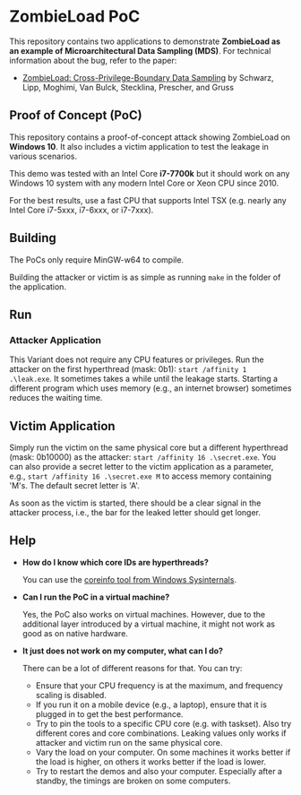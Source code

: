 # ZombieLoad PoC

This repository contains two applications to demonstrate **ZombieLoad as an example of Microarchitectural Data Sampling (MDS)**. For technical information about the bug, refer to the paper:

* [ZombieLoad: Cross-Privilege-Boundary Data Sampling](https://zombieload.com/zombieload.pdf) by Schwarz, Lipp, Moghimi, Van Bulck, Stecklina, Prescher, and Gruss

## Proof of Concept (PoC)

This repository contains a proof-of-concept attack showing ZombieLoad on **Windows 10**. It also includes a victim application to test the leakage in various scenarios. 

This demo was tested with an Intel Core **i7-7700k** but it should work on any Windows 10 system with any modern Intel Core or Xeon CPU since 2010. 

For the best results, use a fast CPU that supports Intel TSX (e.g. nearly any Intel Core i7-5xxx, i7-6xxx, or i7-7xxx). 

## Building

The PoCs only require MinGW-w64 to compile. 

Building the attacker or victim is as simple as running `make` in the folder of the application. 

## Run

### Attacker Application

This Variant does not require any CPU features or privileges. 
Run the attacker on the first hyperthread (mask: 0b1): `start /affinity 1 .\leak.exe`. It sometimes takes a while until the leakage starts. Starting a different program which uses memory (e.g., an internet browser) sometimes reduces the waiting time. 

## Victim Application

Simply run the victim on the same physical core but a different hyperthread (mask: 0b10000) as the attacker: `start /affinity 16 .\secret.exe`. You can also provide a secret letter to the victim application as a parameter, e.g., `start /affinity 16 .\secret.exe M` to access memory containing 'M's. The default secret letter is 'A'. 

As soon as the victim is started, there should be a clear signal in the attacker process, i.e., the bar for the leaked letter should get longer. 

## Help

* **How do I know which core IDs are hyperthreads?**
 
    You can use the [coreinfo tool from Windows Sysinternals](https://docs.microsoft.com/en-us/sysinternals/downloads/coreinfo). 

* **Can I run the PoC in a virtual machine?**

    Yes, the PoC also works on virtual machines. However, due to the additional layer introduced by a virtual machine, it might not work as good as on native hardware. 

* **It just does not work on my computer, what can I do?**

    There can be a lot of different reasons for that. You can try:
    
    * Ensure that your CPU frequency is at the maximum, and frequency scaling is disabled.
    * If you run it on a mobile device (e.g., a laptop), ensure that it is plugged in to get the best performance.
    * Try to pin the tools to a specific CPU core (e.g. with taskset). Also try different cores and core combinations. Leaking values only works if attacker and victim run on the same physical core. 
    * Vary the load on your computer. On some machines it works better if the load is higher, on others it works better if the load is lower.
    * Try to restart the demos and also your computer. Especially after a standby, the timings are broken on some computers. 
